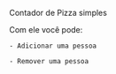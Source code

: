 Contador de Pizza simples

  Com ele você pode:
  
    - Adicionar uma pessoa
    
    - Remover uma pessoa
